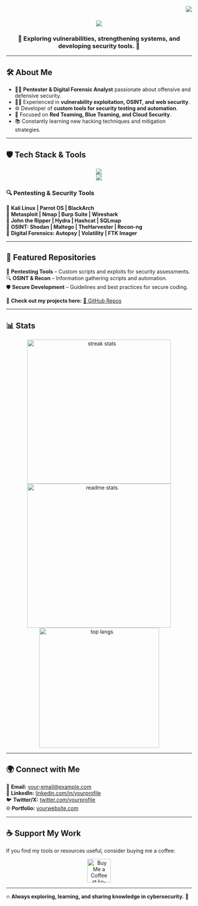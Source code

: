 <img align="right" src="https://visitor-badge.laobi.icu/badge?page_id=yourusername.yourusername" />

<h1 align="center">
    <img src="https://readme-typing-svg.herokuapp.com/?font=Righteous&size=35&center=true&vCenter=true&width=600&height=70&duration=4000&lines=🔍+Ethical+Hacker+|+Pentester+|+Forensic+Analyst+|+DevSecOps+🔍" />
</h1>

<h3 align="center">🚀 Exploring vulnerabilities, strengthening systems, and developing security tools. 🚀</h3>

---

## 🛠️ About Me  
- 🏴‍☠️ **Pentester & Digital Forensic Analyst** passionate about offensive and defensive security.  
- 🕵️‍♂️ Experienced in **vulnerability exploitation, OSINT, and web security**.  
- ⚙️ Developer of **custom tools for security testing and automation**.  
- 🎯 Focused on **Red Teaming, Blue Teaming, and Cloud Security**.  
- 📚 Constantly learning new hacking techniques and mitigation strategies.  

---

## 🛡️ Tech Stack & Tools  
<div align="center">
    <img src="https://skillicons.dev/icons?i=linux,bash,python,go,js,java,c,html,css,bootstrap,git,github,vscode" /><br>
    <img src="https://skillicons.dev/icons?i=mysql,mongodb,postgresql,docker,aws,cloudflare,nginx" /><br>
</div>

### 🔍 **Pentesting & Security Tools**  
🔹 **Kali Linux | Parrot OS | BlackArch**  
🔹 **Metasploit | Nmap | Burp Suite | Wireshark**  
🔹 **John the Ripper | Hydra | Hashcat | SQLmap**  
🔹 **OSINT: Shodan | Maltego | TheHarvester | Recon-ng**  
🔹 **Digital Forensics: Autopsy | Volatility | FTK Imager**  

---

## 📂 Featured Repositories  
🚀 **Pentesting Tools** – Custom scripts and exploits for security assessments.  
🔍 **OSINT & Recon** – Information gathering scripts and automation.  
🛡️ **Secure Development** – Guidelines and best practices for secure coding.  

💾 **Check out my projects here:** [🔗 GitHub Repos](https://github.com/yourusername?tab=repositories)  

---

## 📊 Stats  
<div align="center">
  <img width=390 src="https://github-readme-streak-stats.herokuapp.com/?user=yourusername&count_private=true&theme=react&border_radius=10" alt="streak stats"/>
  <img width=390 src="https://github-readme-stats.vercel.app/api?username=yourusername&count_private=true&show_icons=true&theme=react&rank_icon=github&border_radius=10" alt="readme stats" />
  <br/>
  <img width=325 align="center" src="https://github-readme-stats.vercel.app/api/top-langs/?username=yourusername&hide=HTML&langs_count=8&layout=compact&theme=react&border_radius=10" alt="top langs" />
</div>

---

## 🌍 Connect with Me  
📧 **Email:** [your-email@example.com](mailto:your-email@example.com)  
🔗 **LinkedIn:** [linkedin.com/in/yourprofile](https://linkedin.com/in/yourprofile)  
🐦 **Twitter/X:** [twitter.com/yourprofile](https://twitter.com/yourprofile)  
🌐 **Portfolio:** [yourwebsite.com](https://yourwebsite.com)  

---

## ☕ Support My Work  
If you find my tools or resources useful, consider buying me a coffee:  

<div align="center">
  <a href="https://ko-fi.com/yourprofile" target="_blank">
    <img height="64" src="https://storage.ko-fi.com/cdn/kofi1.png?v=3" alt="Buy Me a Coffee at ko-fi.com" />
  </a>
</div>

---

🔥 **Always exploring, learning, and sharing knowledge in cybersecurity.** 🚀  
